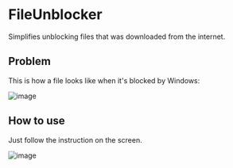 # FileUnblocker
Simplifies unblocking files that was downloaded from the internet.

## Problem
This is how a file looks like when it's blocked by Windows:

![image](https://user-images.githubusercontent.com/3995738/233315627-9cb9a84f-13e5-477a-8b21-4fe9e5955f77.png)

## How to use
Just follow the instruction on the screen.

![image](https://user-images.githubusercontent.com/3995738/233316188-295b366b-0c72-401a-a710-a2b92dfb775e.png)

